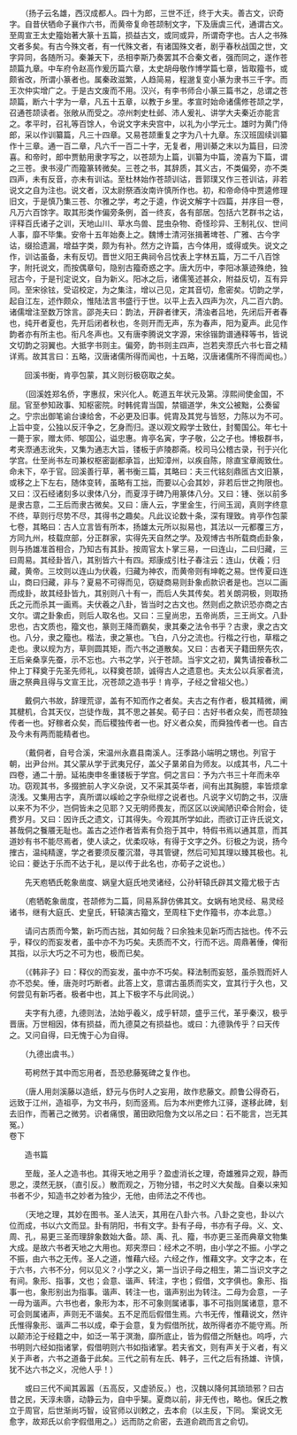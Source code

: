 <!-- { "loadSidebar": true } -->
　　（扬子云名雄，西汉成都人。四十为郎，三世不迁，终于大夫。善古文，识奇字。自昔伏牺命子襄作六书，而黄帝复命苍颉制文字，下及唐虞三代，通谓古文。至周宣王太史籀始著大篆十五篇，损益古文，或同或异，所谓奇字也。古人之书殊文者多矣。有古今殊文者，有一代殊文者，有诸国殊文者，剧乎春秋战国之世，文字异同，各随所习。秦兼天下，丞相李斯乃奏罢其不合秦文者，强而同之，遂作苍颉篇九章。中车府令赵高作爰历篇六章，太史胡母敬作博学篇七章，皆取籀书，或颇省改，所谓小篆者也。属秦政滋繁，人趋简易，程邈复变小篆为隶书三千字。而王次仲实增广之。于是古文废而不用。汉兴，有李书师合小篆三篇书之，总谓之苍颉篇，断六十字为一章，凡五十五章，以教于乡里。孝宣时始命诸儒修苍颉之学，召通苍颉读者。张敞从而受之。凉州刺史杜邺、沛人爰礼、讲学大夫秦近亦能言之。孝平时，召礼等百馀人，令说文字未央宫中，以礼为小学元士。雄时为黄门侍郎，采以作训纂篇，凡三十四章。又易苍颉重复之字为八十九章。东汉班固续训纂作十三章。通一百二章，凡六千一百二十字，无复者，用训綦之末以为篇目，曰滂喜。和帝时，郎中贾鲂用隶字写之，以苍颉为上篇，训纂为中篇，滂喜为下篇，谓之三苍。隶书浸广而籀篆转微矣。三苍之书，其辞质，其义古，不类偏旁，亦不类四声，未有反音，亦未有训诂。至杜林始作苍颉训诂，晋郭璞又作三苍训诂，非若说文之自为注也。说文者，汉太尉祭酒汝南许慎所作也。初，和帝命侍中贾逵修理旧文，于是慎乃集三苍、尔雅之学，考之于逵，作说文解字十四篇，并序目一卷，凡万六百馀字。取其形类作偏旁条例，首一终亥，各有部居。包括六艺群书之诂，评释百氏诸子之训，天地山川、草水鸟兽、昆虫杂物、奇怪珍异、王制礼仪、世间人事，靡不毕集。安帝十五年始奏上之。魏博士清河张揖著埤苍、广雅、古今字诂，缀拾遗漏，增益字类，颇为有补。然方之许篇，古今体用，或得或失。说文之作，训诂虽备，未有反切。晋世义阳王典祠令吕忱表上字林五篇，万二千八百馀字，附托说文，而按偶章句，隐别古籀奇惑之字。唐大历中，李阳冰篆迹殊绝，独冠古今，于是刊定说文，自为新义。阳冰之后，诸儒笺述甚众，附益反切，互有异同。至宋徐铉，受诏校定，为之集注，增以己见，定其音切，愈密矣。切韵之学，起自江左，述作颇众，惟陆法言书盛行于世。以平上去入四声为次，凡二百六韵。诸儒增注至数万馀言。邵尧夫曰：韵法，开辟者律天，清浊者吕地，先闭后开者春也，纯开者夏也，先开后闭者秋也，冬则开而无声，东为春声，阳为夏声。此见作韵者亦有所主也。衔凡冬声也。又有唐李腾说文字源，宋徐锴韵谱通释等书，皆说文切韵之羽翼也。大抵字书则主。偏旁，韵书则主四声，岂若夹漈氏六书七音之精详焉。故其言曰：五略，汉唐诸儒所得而闻也，十五略，汉唐诸儒所不得而闻也。）

　　回溪书衡，肯亭包蒙，其义则衍极窃取之矣。

　　（回溪姓郑名侨，字惠叔，宋兴化人。乾道五年状元及第。淳熙间使金国，不屈。官至参知政事、知枢密院。时韩侂胄当国，禁锢道学，朱文公被黜，公奏留之。宁宗出御笔谕台谏给舍，不必更及旧事。侂胄及其党与皆怒，力陈以为不可。上旨中变，公独以反汗争之，乞身而归。遂以观文殿学士致仕，封蜀国公。年七十一薨于家，赠太师、郇国公，谥忠惠。肯亭名寅，字子敬，公之子也。博极群书，考夹漈通志讹失，又集为通志大旨，镂板于庐陵郡斋。校司马公稽古录，刊于兴化学宫。仕至尚书左司兼权枢密副都承旨，出知漳州，以疾自陈，除直宝章阁致仕。命未下，卒于官。回溪善行草，著书衡三篇，其略曰：夫三代铭刻鼎匜古文旧篆，或移之上下左右，随体变转，虽略有工拙，而要以心会其妙，非若后世之拘限也。又曰：汉石经诸刻多以隶体八分，而夏淳于碑乃用篆体八分。又曰：锺、张以前多是隶古意，二王后而隶古微矣。又曰：唐人云，字里金生，行间玉润，真则字终意不终，草则行尽势不尽，其得书之趣矣。凡此议论数十条，深有理致。肯亭作包蒙七卷，其略曰：古人立言皆有所本，扬雄太元所以拟易也，其法以一元都覆三方，方同九州，枝载庶部，分正群家，实得先天自然之学。及观博古书所载商卣卦象，则与扬雄准首相合，乃知古有其卦。按周官太卜掌三易，一曰连山，二曰归藏，三曰周易。其经卦皆八，其别皆六十有四。郑康成引杜子春注云：连山，伏羲；归藏，黄帝。三坟则以连山为伏羲，归藏为神农，而黄帝则有坤乾之易。世传夏曰连山，商曰归藏，非与？夏易不可得而见，窃疑商易则卦象卣款识者是也。岂以二画而成卦，故其经卦皆九，其别则八十有一，而后人失其传矣。若关朗洞极，则取扬氏之元而杀其一画焉。夫伏羲之八卦，皆当时之古文也。然则卣之款识恐亦商之古文尔。谓之卦象卣，则后人取名也。又曰：三皇尚忠，五帝尚质，三王尚文。八卦忠也，古文质也，籀文也，篆则王降而霸矣，隶其秦之法令书乎？古隶，隶之古文也。八分，隶之籀也。楷法，隶之篆也。飞白，八分之流也。行楷之行也，草楷之走也。隶以规为方，草则圆其矩，而六书之道散矣。又曰：古者天子籍田祭先农，王后亲桑享先蚕，示不忘也。六书之学，兴于苍颉。当宇文之初，冀隽请按春秋二仲上丁释奠于先圣先师礼，以释奠苍颉，诚得古人之遗意也。夫太公以兵家者流，唐之祭典且得与文宣王比，况苍颉之造书乎！肯亭，子经之曾祖父也。）

　　戴侗六书故，辞理荒谬，盖有不知而作之者矣。夫古之有作者，极其精微，阐其楗机，合其天仪，岂徒作哉，其不思之甚矣。荀子曰：古好书者众矣，而苍颉独传者一也。好稼者众矣，而后稷独传者一也。好义者众矣，而舜独传者一也。自古及今未有两而能精者也。

　　（戴侗者，自号合溪，宋温州永嘉县南溪人。汪季路小端明之甥也。列官于朝，出尹台州。其父蒙从学于武夷兄仔，盖父子晜弟自为师友。以成其书，凡二十四卷，通二十册。延祐庚申冬重镂板于学宫。侗之言曰：予为六书三十年而未卒功。窃观其书，多掇摭前人字义杂说，又不采其英华者，间有出其胸臆，率皆烦拿浇浅。又集用古字，真所谓以嵠崄之字杂纰缪之说者也。凡说字义切韵之书，汉唐以来不为不少，岂侗皆未之见耶？又无明师畏友，而区区以谀闻陋识牵合附会，徒费岁月。又曰：因许氏之遗文，订其得失。今观其所学如此，而欲订正许氏说文，甚哉侗之餮餍无耻也。盖古之述作者皆素有负抱于其中，特假书焉以通其意，而其道妙有书不能尽焉者，使人读之，优柔叹咏，有得于文字之外。衍极之为说，扬今搉古，温纯精邃，学之者要须反覆沉潜，寻其管键，然后可知其理以臻其极也。礼论曰：夔达于乐而不达于礼，是以传于此名也，亦荀子之说也。）

　　先天庖牺氏乾象凿度、娲皇大庭氏地灵诸经，公孙轩辕氏辟其文籀尤极于古

　　（庖牺乾象凿度，苍颉修为二篇，同易系辞仿佛其文。女娲有地灵经、易灵经诸书，继有大庭氏、史皇氏，轩辕演古籀文，至周柱下史作籀书，亦本此意。）

　　请问古质而今繁，新巧而古拙，其如何哉？曰余独未见新巧而古拙也。传不云乎，释仪的而妄发者，虽中亦不为巧矣。夫质而不文，行而不远。周鼎著倕，俾衔其指，以示大巧之不可为也，极而已矣。

　　（《韩非子》曰：释仪的而妄发，虽中亦不巧矣。释法制而妄怒，虽杀戮而奸人亦不恐矣。倕，唐尧时巧断者。此答上文，意谓古虽质而实文，宜其行于久也，又何尝见有新巧者。极者中也，其上下极字不与此同说。）

　　夫字有九德，九德则法，法始乎羲义，成乎轩颉，盛乎三代，革乎秦汉，极乎晋唐。万世相因，体有损益，而九德莫之有损益也。或曰：九德孰传乎？曰天传之。又问自得，曰无愧于心为自得。

　　（九德出虞书。）

　　苟枵然于其中而忘用者，吾恐悲藤冤碑之复作也。

　　（唐人用剡溪藤以造纸，舒元与伤时人之妄用，故作悲藤文。颜鲁公得奇石，远致于江州，造祖亭，为文书丹，刻而竖焉。后为本州吏修九江驿，遂移此碑，刬去旧作，而著己之微劳。识者痛恨，莆田欧阳詹为文以吊之曰：石不能言，岂无其冤。）  
卷下

　　造书篇

　　至哉，圣人之造书也。其得天地之用乎？盈虚消长之理，奇雄雅异之观，静而思之，漠然无朕，（直引反。）散而观之，万物分错，书之时义大矣哉。自秦以来知书者不少，知造书之妙者为独少，无他，由师法之不传也。

　　（天地之理，其妙在图书。圣人法天，其用在八卦六书。八卦之变也，卦以六位而成，书以六文而显。卦有阴阳，书有文字。卦有子母，书亦有子母。义、文、周、孔，易更三圣而理辞象数始大备。颉、禹、孔、籀，书亦更三圣而典章文物集大成。是故六书者天地之大用也。郑夹漈曰：经术之不明，由小学之不振。小学之不振，由六书之无传。圣人之道，惟藉六经。六经之作，惟藉文字。文字之本，在于六书，六书不分，何以见义？小学之义，第一当识子母之相生，第二当识文字之有间。象形、指事，文也；会意、谐声、转注，字也；假借，文字俱也。象形、指事一也，象形别出为指事。谐声、转注一也，谐声别出为转注。二母为会意，一子一母为谐声。六书也者，象形为本，形不可象则属诸事，事不可指则属诸意，意不可会则属诸声，声则无不谐矣。五不足而后假借生焉。六书无传，惟藉说文，然许氏惟得象形、谐声二书以成，牵于会意，复为假借所扰，故所得者亦不能守焉。所以颠沛沦于经籍之中，如泛一苇于溟渤，靡所底止，皆为假借之所魅也。呜呼，六书明则六经如指诸掌，假借明则六书如指诸掌。若夫省文，则有声关于义者，有义关于声者，六书之道备于此矣。三代之前有左氏、韩子，三代之后有扬雄、许慎，犹不达六书之义，况他人乎！）

　　或曰三代不闻其嚣嚣（五高反，又虚骄反。）也，汉魏以降何其琐琐邪？曰古昔之民，天淳未隳，动静云为，自中乎榘。夏商以前，非无传也，略也。保氏之教立于周官，后世渐尚巧智，设官师以训敕之，去本俞（以主反，下同。 案说文无愈字，故郑氏以俞字假借用之。）远而防之俞密，去道俞疏而言之俞切。

